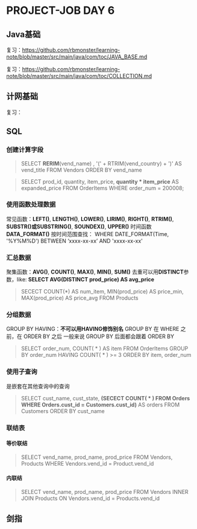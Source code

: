 # PROJECT-JOB DAY 6
## Java基础
复习：https://github.com/rbmonster/learning-note/blob/master/src/main/java/com/toc/JAVA_BASE.md


复习：https://github.com/rbmonster/learning-note/blob/master/src/main/java/com/toc/COLLECTION.md
## 计网基础
复习：
## SQL
### 创建计算字段
> SELECT **RERIM**(vend_name) , '(' + RTRIM(vend_country) + ')' AS vend_title
> FROM Vendors
> ORDER BY vend_name

> SELECT prod_id, quantity, item_price, **quantity * item_price** AS expanded_price
> FROM OrderItems
> WHERE order_num = 200008;

### 使用函数处理数据
常见函数：**LEFT()**, **LENGTH()**, **LOWER()**, **LIRIM()**, **RIGHT()**, **RTRIM()**, **SUBSTR()或SUBSTRING()**, **SOUNDEX()**, **UPPER()**
时间函数 **DATA_FORMAT()**
按时间范围查找： WHERE DATE_FORMAT(Time, '%Y%M%D') BETWEEN ‘xxxx-xx-xx’ AND 'xxxx-xx-xx'
### 汇总数据
聚集函数：**AVG()**, **COUNT()**, **MAX()**, **MIN()**, **SUM()**
去重可以用**DISTINCT**参数，like: **SELECT AVG(DISTINCT prod_price) AS avg_price**
> SECECT COUNT(*) AS num_item,
> MIN(prod_price) AS price_min,
> MAX(prod_price) AS price_avg
FROM Products

### 分组数据
GROUP BY
HAVING：**不可以用HAVING修饰别名**
GROUP BY 在 WHERE 之前，在 ORDER BY 之后
一般来说 GROUP BY 后面都会跟着 ORDER BY
> SELECT order_num, COUNT( * ) AS item
> FROM OrderItems
> GROUP BY order_num
> HAVING COUNT( * ) >= 3
> ORDER BY item, order_num
### 使用子查询
是嵌套在其他查询中的查询
> SELECT cust_name, cust_state, **(SECECT COUNT( * ) FROM Orders WHERE Orders.cust_id = Customers.cust_id)** AS orders
> FROM Customers
> ORDER BY cust_name
### 联结表
#### 等价联结
> SELECT vend_name, prod_name, prod_price
> FROM Vendors, Products
> WHERE Vendors.vend_id = Product.vend_id
#### 内联结
> SELECT vend_name, prod_name, prod_price
> FROM Vendors
> INNER JOIN Products ON Vendors.vend_id = Products.vend_id

## 剑指